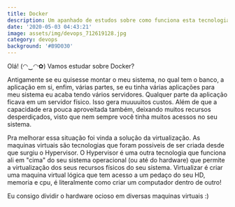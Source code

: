 ```yaml
---
title: Docker
description: Um apanhado de estudos sobre como funciona esta tecnologia
date: '2020-05-03 04:43:21'
image: assets/img/devops_712619128.jpg
category: devops
background: '#B9D030'
---
```

Olá! (◠‿◠✿) Vamos estudar sobre Docker?

Antigamente se eu quisesse montar o meu sistema, no qual tem o banco, a aplicação em si, enfim, várias partes, se eu tinha várias aplicações para meu sistema eu acaba tendo vários servidores. Qualquer parte da aplicação ficava em um servidor físico. Isso gera muuuuitos custos. Além de que a capacidade era pouca aproveitada também, deixando muitos recursos desperdiçados, visto que nem sempre você tinha muitos acessos no seu sistema.

Pra melhorar essa situação foi vinda a solução da virtualização. As maquinas virtuais são tecnologias que foram possiveis de ser criada desde que surgiu o Hypervisor. O Hypervisor é uma outra tecnologia que funciona ali em "cima" do seu sistema operacional (ou até do hardware) que permite a virtualização dos seus recursos físicos do seu sistema. Virtualizar é criar uma maquina virtual lógica que tem acesso a um pedaço do seu HD, memoria e cpu, é literalmente como criar um computador dentro de outro!

Eu consigo dividir o hardware ocioso em diversas maquinas virtuais :)
